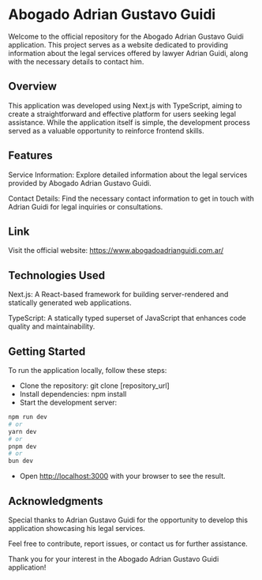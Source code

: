 # Abogado Adrian Gustavo Guidi
Welcome to the official repository for the Abogado Adrian Gustavo Guidi application. This project serves as a website dedicated to providing information about the legal services offered by lawyer Adrian Guidi, along with the necessary details to contact him.

## Overview
This application was developed using Next.js with TypeScript, aiming to create a straightforward and effective platform for users seeking legal assistance. While the application itself is simple, the development process served as a valuable opportunity to reinforce frontend skills.

## Features
Service Information: Explore detailed information about the legal services provided by Abogado Adrian Gustavo Guidi.

Contact Details: Find the necessary contact information to get in touch with Adrian Guidi for legal inquiries or consultations.

## Link
Visit the official website:
https://www.abogadoadrianguidi.com.ar/

## Technologies Used
Next.js: A React-based framework for building server-rendered and statically generated web applications.

TypeScript: A statically typed superset of JavaScript that enhances code quality and maintainability.

## Getting Started

To run the application locally, follow these steps:
- Clone the repository: git clone [repository_url]
- Install dependencies: npm install
- Start the development server: 
```bash
npm run dev
# or
yarn dev
# or
pnpm dev
# or
bun dev
```

- Open [http://localhost:3000](http://localhost:3000) with your browser to see the result.

## Acknowledgments
Special thanks to Adrian Gustavo Guidi for the opportunity to develop this application showcasing his legal services.

Feel free to contribute, report issues, or contact us for further assistance.

Thank you for your interest in the Abogado Adrian Gustavo Guidi application!
